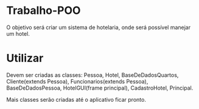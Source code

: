 # Trabalho-POO

O objetivo será criar um sistema de hotelaria, onde será possível manejar um hotel.

# Utilizar

Devem ser criadas as classes: Pessoa, Hotel, BaseDeDadosQuartos, Cliente(extends Pessoa), Funcionarios(extends Pessoa), BaseDeDadosPessoa, HotelGUI(frame principal), CadastroHotel, Principal.

Mais classes serão criadas até o aplicativo ficar pronto.
